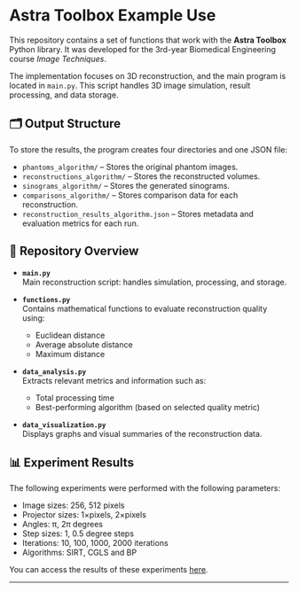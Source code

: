 # Astra Toolbox Example Use

This repository contains a set of functions that work with the **Astra Toolbox** Python library. It was developed for the 3rd-year Biomedical Engineering course *Image Techniques*.

The implementation focuses on 3D reconstruction, and the main program is located in `main.py`. This script handles 3D image simulation, result processing, and data storage.

## 🗂 Output Structure

To store the results, the program creates four directories and one JSON file:

- `phantoms_algorithm/` – Stores the original phantom images.
- `reconstructions_algorithm/` – Stores the reconstructed volumes.
- `sinograms_algorithm/` – Stores the generated sinograms.
- `comparisons_algorithm/` – Stores comparison data for each reconstruction.
- `reconstruction_results_algorithm.json` – Stores metadata and evaluation metrics for each run.

## 📁 Repository Overview

- **`main.py`**  
  Main reconstruction script: handles simulation, processing, and storage.

- **`functions.py`**  
  Contains mathematical functions to evaluate reconstruction quality using:
  - Euclidean distance
  - Average absolute distance
  - Maximum distance

- **`data_analysis.py`**  
  Extracts relevant metrics and information such as:
  - Total processing time
  - Best-performing algorithm (based on selected quality metric)

- **`data_visualization.py`**  
  Displays graphs and visual summaries of the reconstruction data.

## 📊 Experiment Results

The following experiments were performed with the following parameters:

- Image sizes: 256, 512 pixels
- Projector sizes: 1×pixels, 2×pixels
- Angles: π, 2π degrees
- Step sizes: 1, 0.5 degree steps
- Iterations: 10, 100, 1000, 2000 iterations
- Algorithms: SIRT, CGLS and BP

You can access the results of these experiments [here](https://drive.google.com/drive/folders/1T54dIqOIKn_wsMlT6aMBKwZO_ZpHdUtK?usp=sharing).

---


